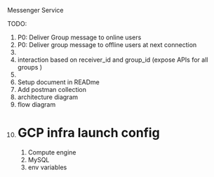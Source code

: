 Messenger Service


TODO:
1. P0: Deliver Group message to online users
2. P0: Deliver group message to offline users at next connection
3. 
4. interaction based on receiver_id and group_id (expose APIs for all groups )
5. 
6. Setup document in READme
7. Add postman collection
8. architecture diagram
9. flow diagram
10. # GCP infra launch config
    1. Compute engine
    2. MySQL
    3. env variables
